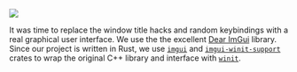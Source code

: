<info
    title="New user interface"
    link="new-user-interface"
    date="2023-01-15"
    commit="9fb5a3800a337b5d663e1c83932e03fe96abfe0f"
/>

![](media/new-user-interface/title.apng)

It was time to replace the window title hacks and random keybindings with a real
graphical user interface. We use the the excellent [Dear ImGui][imgui-github]
library. Since our project is written in Rust, we use [`imgui`][imgui-crate] and
[`imgui-winit-support`][imgui-winit-support-crate] crates to wrap the original
C++ library and interface with [`winit`][winit-crate].

[imgui-github]: https://github.com/ocornut/imgui
[imgui-crate]: https://crates.io/crates/imgui
[imgui-winit-support-crate]: https://crates.io/crates/imgui-winit-support
[winit-crate]: https://crates.io/crates/winit
